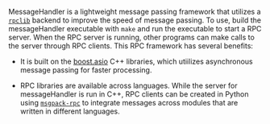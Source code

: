 MessageHandler is a lightweight message passing framework that utilizes a
[`rpclib`](http://rpclib.net/)  backend to improve the speed of message passing. To use, build the
messageHandler executable with `make` and run the executable to start a RPC server. When the RPC
server is running, other programs can make calls to the server through RPC clients. This RPC
framework has several benefits:

- It is built on the [boost.asio](https://www.boost.org/doc/libs/1_66_0/doc/html/boost_asio.html) C++
libraries, which utiilizes asynchronous message passing for faster processing.

- RPC libraries are available across languages. While the server for messageHandler is run in C++,
RPC clients can be created in Python using
[`msgpack-rpc`](https://github.com/msgpack-rpc/msgpack-rpc) to integrate messages across modules
that are written in different languages.
